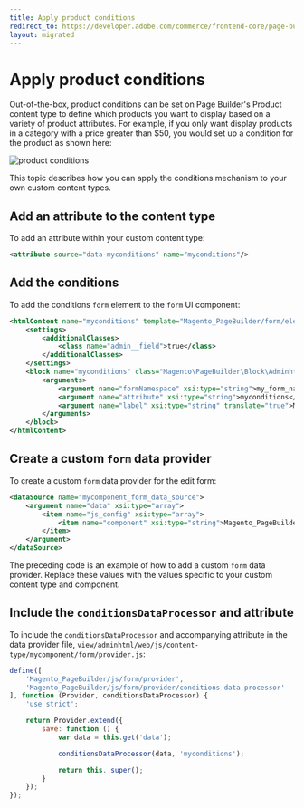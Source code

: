 ```yaml
---
title: Apply product conditions
redirect_to: https://developer.adobe.com/commerce/frontend-core/page-builder/content-types/customize/apply-product-conditions
layout: migrated
---
```


# Apply product conditions

Out-of-the-box, product conditions can be set on Page Builder's Product content type to define which products you want to display based on a variety of product attributes. For example, if you only want display products in a category with a price greater than $50, you would set up a condition for the product as shown here:

![product conditions](../../images/product-conditions.png "Product conditions example")

This topic describes how you can apply the conditions mechanism to your own custom content types.

## Add an attribute to the content type

To add an attribute within your custom content type:

```xml
<attribute source="data-myconditions" name="myconditions"/>
 ```

## Add the conditions

To add the conditions `form` element to the `form` UI component:

```xml
<htmlContent name="myconditions" template="Magento_PageBuilder/form/element/widget-conditions">
    <settings>
        <additionalClasses>
            <class name="admin__field">true</class>
        </additionalClasses>
    </settings>
    <block name="myconditions" class="Magento\PageBuilder\Block\Adminhtml\Form\Element\Conditions">
        <arguments>
            <argument name="formNamespace" xsi:type="string">my_form_namespace</argument>
            <argument name="attribute" xsi:type="string">myconditions</argument>
            <argument name="label" xsi:type="string" translate="true">My Conditions</argument>
        </arguments>
    </block>
</htmlContent>
```

## Create a custom `form` data provider

To create a custom `form` data provider for the edit form:

```xml
<dataSource name="mycomponent_form_data_source">
    <argument name="data" xsi:type="array">
        <item name="js_config" xsi:type="array">
            <item name="component" xsi:type="string">Magento_PageBuilder/js/content-type/mycomponent/form/provider</item>
        </item>
    </argument>
</dataSource>
```

The preceding code is an example of how to add a custom `form` data provider. Replace these values with the values specific to your custom content type and component.

## Include the `conditionsDataProcessor` and attribute

To include the `conditionsDataProcessor` and accompanying attribute in the data provider file, `view/adminhtml/web/js/content-type/mycomponent/form/provider.js`:

```js
define([
    'Magento_PageBuilder/js/form/provider',
    'Magento_PageBuilder/js/form/provider/conditions-data-processor'
], function (Provider, conditionsDataProcessor) {
    'use strict';

    return Provider.extend({
        save: function () {
            var data = this.get('data');

            conditionsDataProcessor(data, 'myconditions');

            return this._super();
        }
    });
});
```
